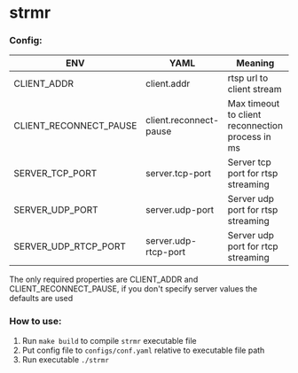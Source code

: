 # strmr

### Config:

| ENV                    | YAML                   | Meaning                                          | Example                         |
|------------------------|------------------------|--------------------------------------------------|---------------------------------|
| CLIENT_ADDR            | client.addr            | rtsp url to client stream                        | "rtsp://192.168.1.66:8554/live" |
| CLIENT_RECONNECT_PAUSE | client.reconnect-pause | Max timeout to client reconnection process in ms | 20000                           |
| SERVER_TCP_PORT        | server.tcp-port        | Server tcp port for rtsp streaming               | [DEFAULT] 8554                  |
| SERVER_UDP_PORT        | server.udp-port        | Server udp port for rtsp streaming               | [DEFAULT] 8000                  |
| SERVER_UDP_RTCP_PORT   | server.udp-rtcp-port   |  Server udp port for rtcp streaming              | [DEFAULT] 8001                  |

The only required properties are CLIENT_ADDR and CLIENT_RECONNECT_PAUSE, if you don't specify server values the defaults are used

### How to use:

1. Run `make build` to compile `strmr` executable file
2. Put config file to `configs/conf.yaml` relative to executable file path
3. Run executable `./strmr`
